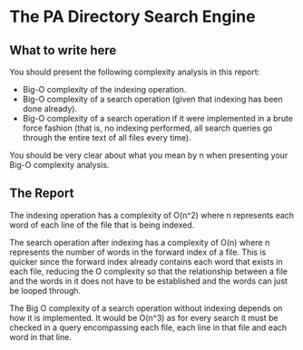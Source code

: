 # The PA Directory Search Engine

## What to write here
You should present the following complexity analysis in this report:

+ Big-O complexity of the indexing operation.
+ Big-O complexity of a search operation (given that indexing has been done already).
+ Big-O complexity of a search operation if it were implemented in a brute force fashion (that is, no indexing performed, all search queries go through the entire text of all files every time).

You should be very clear about what you mean by n when presenting your Big-O complexity analysis.

## The Report
The indexing operation has a complexity of O(n^2) where n represents each word of each line of the file that is being indexed.

The search operation after indexing has a complexity of O(n) where n represents the number of words in the forward index of a file. This is quicker since the forward index already contains each word that exists in each file, reducing the O complexity so that the relationship between a file and the words in it does not have to be established and the words can just be looped through.

The Big O complexity of a search operation without indexing depends on how it is implemented. It would be O(n^3) as for every search it must be checked in a query encompassing each file, each line in that file and each word in that line.